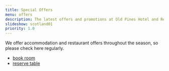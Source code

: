 ```yaml
---
title: Special Offers
menu: offers
description: The latest offers and promotions at Old Pines Hotel and Restaurant in the Scottish Highlands.
slideshow: scotland01
priority: 1.0
---
```


We offer accommodation and restaurant offers throughout the season, so please check here regularly.

<ul class="flexcenter">
  <li><a href="--ROOT--rooms/booking/" class="button">book room</a></li>
  <li><a href="--ROOT--restaurant/reserve-table/" class="button">reserve table</a></li>
</ul>
